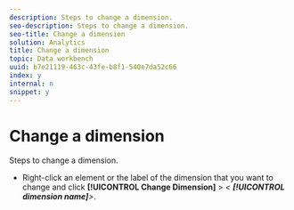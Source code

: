 ```yaml
---
description: Steps to change a dimension.
seo-description: Steps to change a dimension.
seo-title: Change a dimension
solution: Analytics
title: Change a dimension
topic: Data workbench
uuid: b7e21119-463c-43fe-b8f1-540e7da52c66
index: y
internal: n
snippet: y
---
```


# Change a dimension

Steps to change a dimension.

* Right-click an element or the label of the dimension that you want to change and click **[!UICONTROL Change Dimension]** > *< **[!UICONTROL dimension name]**>*.

